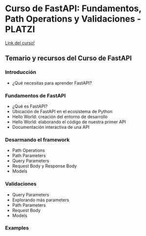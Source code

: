 # Curso de FastAPI: Fundamentos, Path Operations y Validaciones - PLATZI

[Link del curso!](https://platzi.com/cursos/fastapi/)

## Temario y recursos del Curso de FastAPI

### Introducción
* ¿Qué necesitas para aprender FastAPI?

### Fundamentos de FastAPI
* ¿Qué es FastAPI?
* Ubicación de FastAPI en el ecosistema de Python
* Hello World: creación del entorno de desarrollo
* Hello World: elaborando el código de nuestra primer API
* Documentación interactiva de una API

### Desarmando el framework
* Path Operations
* Path Parameters
* Query Parameters
* Request Body y Response Body
* Models

### Validaciones
* Query Parameters
* Explorando más parameters
* Path Parameters
* Request Body
* Models

### Examples